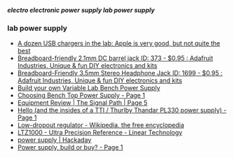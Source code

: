 _**electro electronic power supply lab power supply**_

### lab power supply

- [A dozen USB chargers in the lab: Apple is very good, but not quite the best](http://www.righto.com/2012/10/a-dozen-usb-chargers-in-lab-apple-is.html)
- [Breadboard-friendly 2.1mm DC barrel jack ID: 373 - $0.95 : Adafruit Industries, Unique & fun DIY electronics and kits](https://www.adafruit.com/products/373)
- [Breadboard-Friendly 3.5mm Stereo Headphone Jack ID: 1699 - $0.95 : Adafruit Industries, Unique & fun DIY electronics and kits](https://www.adafruit.com/products/1699)
- [Build your own Variable Lab Bench Power Supply](http://www.instructables.com/id/Build-your-own-Variable-Lab-Bench-Power-Supply/)
- [Choosing Bench Top Power Supply - Page 1](http://www.eevblog.com/forum/chat/choosing-bench-top-power-supply/msg32769/#msg32769)
- [Equipment Review | The Signal Path | Page 5](http://thesignalpath.com/blogs/category/equipmentreview/page/5/)
- [Hello (and the insides of a TTI / Thurlby Thandar PL330 power supply) - Page 1](http://www.eevblog.com/forum/reviews/hello-(and-the-insides-of-a-tti-thurlby-thandar-pl330-power-supply)/)
- [Low-dropout regulator - Wikipedia, the free encyclopedia](https://en.wikipedia.org/wiki/Low-dropout_regulator)
- [LTZ1000 - Ultra Precision Reference - Linear Technology](http://www.linear.com/product/LTZ1000)
- [power supply | Hackaday](http://hackaday.com/tag/power-supply/)
- [Power supply, build or buy? - Page 1](http://www.eevblog.com/forum/chat/power-supply-build-or-buy/msg78962/#msg78962)
